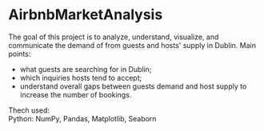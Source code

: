 # AirbnbMarketAnalysis

The goal of this project is to analyze, understand, visualize, and communicate the demand of from guests and hosts' supply in Dublin.
Main points:
 - what guests are searching for in Dublin;
 - which inquiries hosts tend to accept;
 - understand overall gaps between guests demand and host supply to increase the number of bookings.

Thech used:\
Python: NumPy, Pandas, Matplotlib, Seaborn
